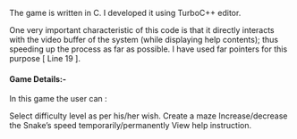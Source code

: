The game is written in C. I developed it using TurboC++ editor.

One very important characteristic of this code is that it directly interacts with the video buffer of the system (while displaying help contents); thus speeding up the process as far as possible. I have used far pointers for this purpose [ Line 19 ].

#### Game Details:-
In this game the user can :

Select difficulty level as per his/her wish.
Create a maze
Increase/decrease the Snake’s speed temporarily/permanently
View help instruction.
